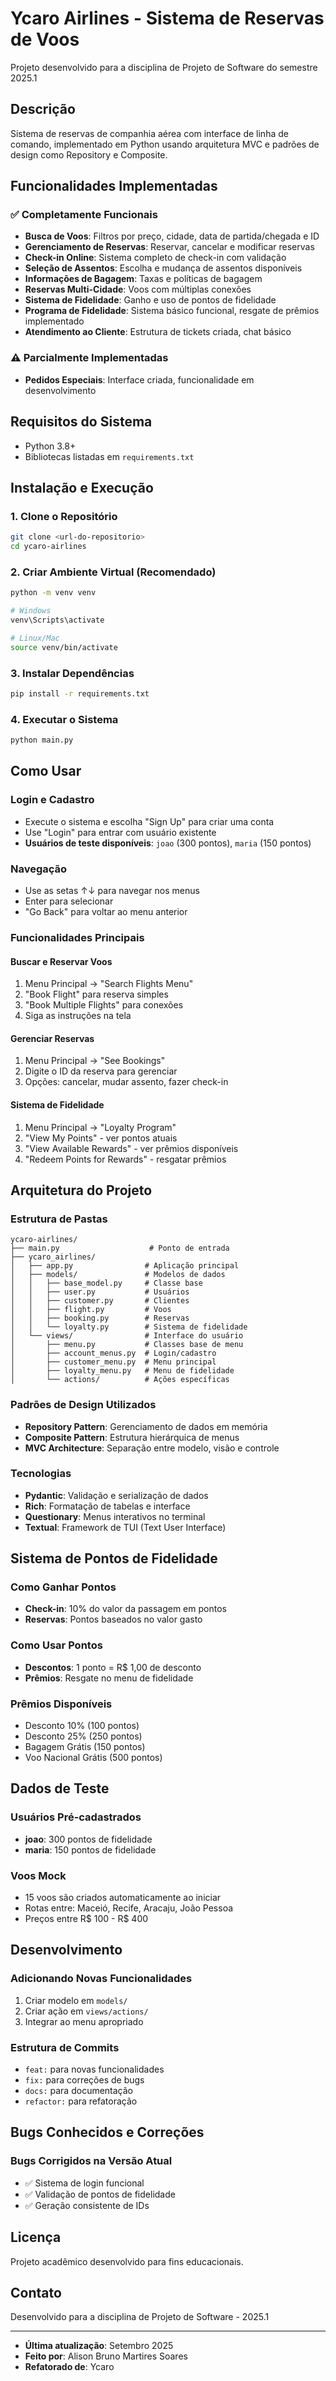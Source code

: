 # Ycaro Airlines - Sistema de Reservas de Voos

Projeto desenvolvido para a disciplina de Projeto de Software do semestre 2025.1

## Descrição

Sistema de reservas de companhia aérea com interface de linha de comando, implementado em Python usando arquitetura MVC e padrões de design como Repository e Composite.

## Funcionalidades Implementadas

### ✅ Completamente Funcionais
- **Busca de Voos**: Filtros por preço, cidade, data de partida/chegada e ID
- **Gerenciamento de Reservas**: Reservar, cancelar e modificar reservas
- **Check-in Online**: Sistema completo de check-in com validação
- **Seleção de Assentos**: Escolha e mudança de assentos disponíveis
- **Informações de Bagagem**: Taxas e políticas de bagagem
- **Reservas Multi-Cidade**: Voos com múltiplas conexões
- **Sistema de Fidelidade**: Ganho e uso de pontos de fidelidade
- **Programa de Fidelidade**: Sistema básico funcional, resgate de prêmios implementado
- **Atendimento ao Cliente**: Estrutura de tickets criada, chat básico

### ⚠️ Parcialmente Implementadas
- **Pedidos Especiais**: Interface criada, funcionalidade em desenvolvimento

## Requisitos do Sistema

- Python 3.8+
- Bibliotecas listadas em `requirements.txt`

## Instalação e Execução

### 1. Clone o Repositório
```bash
git clone <url-do-repositorio>
cd ycaro-airlines
```

### 2. Criar Ambiente Virtual (Recomendado)
```bash
python -m venv venv

# Windows
venv\Scripts\activate

# Linux/Mac
source venv/bin/activate
```

### 3. Instalar Dependências
```bash
pip install -r requirements.txt
```

### 4. Executar o Sistema
```bash
python main.py
```

## Como Usar

### Login e Cadastro
- Execute o sistema e escolha "Sign Up" para criar uma conta
- Use "Login" para entrar com usuário existente
- **Usuários de teste disponíveis**: `joao` (300 pontos), `maria` (150 pontos)

### Navegação
- Use as setas ↑↓ para navegar nos menus
- Enter para selecionar
- "Go Back" para voltar ao menu anterior

### Funcionalidades Principais

#### Buscar e Reservar Voos
1. Menu Principal → "Search Flights Menu"
2. "Book Flight" para reserva simples
3. "Book Multiple Flights" para conexões
4. Siga as instruções na tela

#### Gerenciar Reservas
1. Menu Principal → "See Bookings"
2. Digite o ID da reserva para gerenciar
3. Opções: cancelar, mudar assento, fazer check-in

#### Sistema de Fidelidade
1. Menu Principal → "Loyalty Program"
2. "View My Points" - ver pontos atuais
3. "View Available Rewards" - ver prêmios disponíveis
4. "Redeem Points for Rewards" - resgatar prêmios

## Arquitetura do Projeto

### Estrutura de Pastas
```
ycaro-airlines/
├── main.py                    # Ponto de entrada
├── ycaro_airlines/
│   ├── app.py                # Aplicação principal
│   ├── models/               # Modelos de dados
│   │   ├── base_model.py     # Classe base
│   │   ├── user.py           # Usuários
│   │   ├── customer.py       # Clientes
│   │   ├── flight.py         # Voos
│   │   ├── booking.py        # Reservas
│   │   └── loyalty.py        # Sistema de fidelidade
│   └── views/                # Interface do usuário
│       ├── menu.py           # Classes base de menu
│       ├── account_menus.py  # Login/cadastro
│       ├── customer_menu.py  # Menu principal
│       ├── loyalty_menu.py   # Menu de fidelidade
│       └── actions/          # Ações específicas
```

### Padrões de Design Utilizados
- **Repository Pattern**: Gerenciamento de dados em memória
- **Composite Pattern**: Estrutura hierárquica de menus
- **MVC Architecture**: Separação entre modelo, visão e controle

### Tecnologias
- **Pydantic**: Validação e serialização de dados
- **Rich**: Formatação de tabelas e interface
- **Questionary**: Menus interativos no terminal
- **Textual**: Framework de TUI (Text User Interface)

## Sistema de Pontos de Fidelidade

### Como Ganhar Pontos
- **Check-in**: 10% do valor da passagem em pontos
- **Reservas**: Pontos baseados no valor gasto

### Como Usar Pontos
- **Descontos**: 1 ponto = R$ 1,00 de desconto
- **Prêmios**: Resgate no menu de fidelidade

### Prêmios Disponíveis
- Desconto 10% (100 pontos)
- Desconto 25% (250 pontos)  
- Bagagem Grátis (150 pontos)
- Voo Nacional Grátis (500 pontos)

## Dados de Teste

### Usuários Pré-cadastrados
- **joao**: 300 pontos de fidelidade
- **maria**: 150 pontos de fidelidade

### Voos Mock
- 15 voos são criados automaticamente ao iniciar
- Rotas entre: Maceió, Recife, Aracaju, João Pessoa
- Preços entre R$ 100 - R$ 400

## Desenvolvimento

### Adicionando Novas Funcionalidades
1. Criar modelo em `models/`
2. Criar ação em `views/actions/`
3. Integrar ao menu apropriado

### Estrutura de Commits
- `feat:` para novas funcionalidades
- `fix:` para correções de bugs
- `docs:` para documentação
- `refactor:` para refatoração

## Bugs Conhecidos e Correções

### Bugs Corrigidos na Versão Atual
- ✅ Sistema de login funcional
- ✅ Validação de pontos de fidelidade
- ✅ Geração consistente de IDs


## Licença

Projeto acadêmico desenvolvido para fins educacionais.

## Contato

Desenvolvido para a disciplina de Projeto de Software - 2025.1

---

- **Última atualização**: Setembro 2025
- **Feito por**: Alison Bruno Martires Soares
- **Refatorado de**: Ycaro
